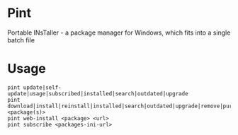 # Pint
Portable INsTaller - a package manager for Windows, which fits into a single batch file

# Usage
```
pint update|self-update|usage|subscribed|installed|search|outdated|upgrade
pint download|install|reinstall|installed|search|outdated|upgrade|remove|purge|pin|unpin <package(s)>
pint web-install <package> <url>
pint subscribe <packages-ini-url>
```